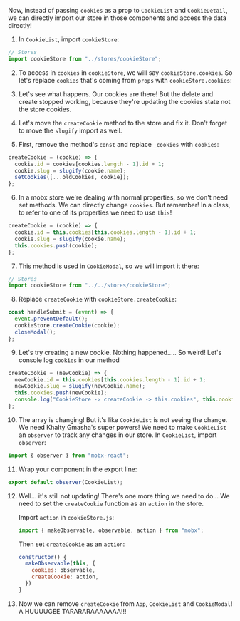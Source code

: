 Now, instead of passing `cookies` as a prop to `CookieList` and `CookieDetail`, we can directly import our store in those components and access the data directly!

1. In `CookieList`, import `cookieStore`:

```javascript
// Stores
import cookieStore from "../stores/cookieStore";
```

2. To access in `cookies` in `cookieStore`, we will say `cookieStore.cookies`. So let's replace `cookies` that's coming from `props` with `cookieStore.cookies`:

3. Let's see what happens. Our cookies are there! But the delete and create stopped working, because they're updating the cookies state not the store cookies.

4. Let's move the `createCookie` method to the store and fix it. Don't forget to move the `slugify` import as well.

5. First, remove the method's `const` and replace `_cookies` with `cookies`:

```javascript
createCookie = (cookie) => {
  cookie.id = cookies[cookies.length - 1].id + 1;
  cookie.slug = slugify(cookie.name);
  setCookies([...oldCookies, cookie]);
};
```

6. In a mobx store we're dealing with normal properties, so we don't need set methods. We can directly change `cookies`. But remember! In a class, to refer to one of its properties we need to use `this`!

```javascript
createCookie = (cookie) => {
  cookie.id = this.cookies[this.cookies.length - 1].id + 1;
  cookie.slug = slugify(cookie.name);
  this.cookies.push(cookie);
};
```

7. This method is used in `CookieModal`, so we will import it there:

```javascript
// Stores
import cookieStore from "../../stores/cookieStore";
```

8. Replace `createCookie` with `cookieStore.createCookie`:

```javascript
const handleSubmit = (event) => {
  event.preventDefault();
  cookieStore.createCookie(cookie);
  closeModal();
};
```

9. Let's try creating a new cookie. Nothing happened..... So weird! Let's console log `cookies` in our method

```javascript
createCookie = (newCookie) => {
  newCookie.id = this.cookies[this.cookies.length - 1].id + 1;
  newCookie.slug = slugify(newCookie.name);
  this.cookies.push(newCookie);
  console.log("CookieStore -> createCookie -> this.cookies", this.cookies);
};
```

10. The array is changing! But it's like `CookieList` is not seeing the change. We need Khalty Gmasha's super powers! We need to make `CookieList` an `observer` to track any changes in our store. In `CookieList`, import `observer`:

```javascript
import { observer } from "mobx-react";
```

11. Wrap your component in the export line:

```javascript
export default observer(CookieList);
```

12. Well... it's still not updating! There's one more thing we need to do... We need to set the `createCookie` function as an `action` in the store.

    Import `action` in `cookieStore.js`:

    ```javascript
    import { makeObservable, observable, action } from "mobx";
    ```

    Then set `createCookie` as an `action`:

    ```javascript
    constructor() {
      makeObservable(this, {
        cookies: observable,
        createCookie: action,
      })
    }
    ```

13. Now we can remove `createCookie` from `App`, `CookieList` and `CookieModal`! A HUUUUGEE TARARARAAAAAAA!!!
